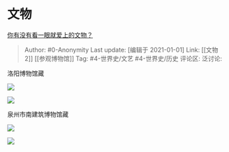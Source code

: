 # 文物
[你有没有看一眼就爱上的文物？](https://www.zhihu.com/question/310065369/answer/639639060)

> Author: #0-Anonymity
> Last update: [编辑于 2021-01-01]
> Link: [[文物 2]] [[参观博物馆]]
> Tag: #4-世界史/文艺 #4-世界史/历史
> 评论区:
> 泛讨论:

洛阳博物馆藏

![](https://pic1.zhimg.com/50/v2-80f5ba63952c936b3bb27201ab0f99f4_hd.jpg?source=1940ef5c)

![](https://pic1.zhimg.com/50/v2-4dbecd365d18e658257f68d93008f93f_hd.jpg?source=1940ef5c)

泉州市南建筑博物馆藏

![](https://pic1.zhimg.com/50/v2-281f39c34eceb91ffecda6495b82995a_hd.jpg?source=1940ef5c)

![](https://pic1.zhimg.com/50/v2-7e1e7d27d5c99d338efe0310a19e49b2_hd.jpg?source=1940ef5c)
